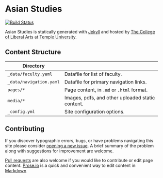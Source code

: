 # Asian Studies

[![Build Status][travis-img]][travis]

Asian Studies is statically generated with [Jekyll](https://jekyllrb.com) and hosted by [The College of Liberal Arts](https://liberalarts.temple.edu) at [Temple University](https://temple.edu).

## Content Structure

| Directory |  |
| --- | --- |
| ````_data/faculty.yaml```` | Datafile for list of faculty. |
| ````_data/navigation.yaml```` | Datafile for primary   navigation links. |
| ````pages/*```` | Page content, in ````.md```` or ````.html```` format. |
| ````media/*```` | Images, pdfs, and other uploaded static content. |
| ````_config.yml```` | Site configuration options. |

## Contributing

If you discover typographic errors, bugs, or have problems navigating this site please consider [opening a new issue][issue]. A brief summary of the problem along with suggestions for improvement are welcome.

[Pull requests][pr] are also welcome if you would like to contribute or edit page content. [Prose.io][prose] is a quick and convenient way to edit content in [Markdown][md].


[travis]: https://travis-ci.org/TULiberalArts/Asian-Studies
[travis-img]: https://travis-ci.org/TULiberalArts/Asian-Studies.svg?branch=master
[jekyll]: https://https://jekyllrb.com
[issue]: https://github.com/TULiberalArts/Asian-Studies/issues
[pr]: https://help.github.com/articles/about-pull-requests/
[prose]: https://prose.io/#TULiberalArts/Asian-Studies
[md]: http://whatismarkdown.com/
